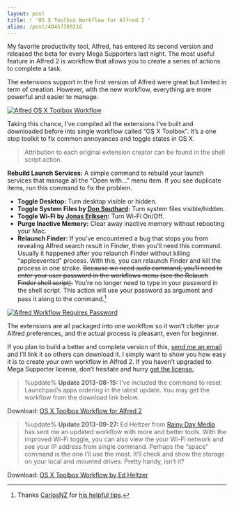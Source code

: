 ```yaml
---
layout: post
title: ! 'OS X Toolbox Workflow for Alfred 2 '
alias: /post/40457309216
---
```

My favorite productivity tool, Alfred, has entered its second version and released the beta for every Mega Supporters last night. The most useful feature in Alfred 2 is workflow that allows you to create a series of actions to complete a task.

The extensions support in the first version of Alfred were great but limited in term of creation. However, with the new workflow, everything are more powerful and easier to manage.

[ ![Alfred OS X Toolbox Workflow][img2] ](http://images.sayzlim.net/2013/01/alfred2_workflow.jpg "Alfred OS X Toolbox Workflow")

[img2]: http://images.sayzlim.net/2013/01/alfred2_workflow.jpg "Alfred OS X Toolbox Workflow"

Taking this chance, I’ve compiled all the extensions I’ve built and downloaded before into single workflow called “OS X Toolbox”. It’s a one stop toolkit to fix common annoyances and toggle states in OS X.

> Attribution to each original extension creator can be found in the shell script action.

**Rebuild Launch Services:** A simple command to rebuild your launch services that manage all the “Open with…” menu item. If you see duplicate items, run this command to fix the problem.

- **Toggle Desktop:** Turn desktop visible or hidden.
- **Toggle System Files by [Don Southard](http://www.dirtdon.com):** Turn system files visible/hidden.
- **Toggle Wi-Fi by [Jonas Eriksen](http://www.aiyo.dk/alfredapp):** Turn Wi-Fi On/Off.
- **Purge Inactive Memory:** Clear away inactive memory without rebooting your Mac.
- **Relaunch Finder:** If you’ve encountered a bug that stops you from revealing Alfred search result in Finder, then you’ll need this command. Usually it happened after you relaunch Finder without killing “appleeventsd” process. With this, you can relaunch Finder and kill the process in one stroke. <del>Because we need *sudo* command, you’ll need to enter your user password in the workflows menu (see the Relauch Finder shell script).</del> You’re no longer need to type in your password in the shell script. This action will use your password as argument and pass it along to the command.[^1]

[ ![Alfred Workflow Requires Password][img2] ](http://images.sayzlim.net/2013/01/alfred2_password.jpg "Alfred Workflow Requires Password")

[img2]: http://images.sayzlim.net/2013/01/alfred2_password.jpg "Alfred Workflow Requires Password"

The extensions are all packaged into one workflow so it won’t clutter your Alfred preferences, and the actual process is pleasant, even for beginner.

If you plan to build a better and complete version of this, [send me an email][2] and I’ll link it so others can download it. I simply want to show you how easy it is to create your own workflow in Alfred 2. If you haven’t upgraded to Mega Supporter license, don’t hesitate and hurry [get the license.][3]

> %update%
> **Update 2013-08-15:** I’ve included the command to reset Launchpad’s apps ordering in the latest update. You may get the workflow from the download link below.

Download: [OS X Toolbox Workflow for Alfred 2](http://d.pr/f/9Lz5 "OS X Toolbox Workflow for Alfred 2")

> %update%
> **Update 2013-09-27:** Ed Heltzer from [Rainy Day Media][4] has sent me an updated workflow with more and better tools. With the improved Wi-Fi toggle, you can also view the your Wi-Fi network and see your IP address from single command. Perhaps the  “space” command is the one I’ll use the most. It’ll check and show the storage on your local and mounted drives. Pretty handy, isn’t it?

Download: [OS X Toolbox Workflow by Ed Heltzer](http://d.pr/f/mues "OS X Toolbox Workflow by Ed Heltzer")

[2]: http://sayzlim.net/contact "Contact | Sayz Lim"
[3]: https://buy.alfredapp.com "Buy Alfred"
[4]: http://rainydaymedia.net "RDM | A Storming Is Brewing"

[^1]: Thanks [CarlosNZ](http://www.alfredforum.com/user/104-carlosnz/) for [his helpful tips](http://www.alfredforum.com/topic/178-fixing-your-reveal-in-finder-not-working-with-this-workflow/#entry1694).